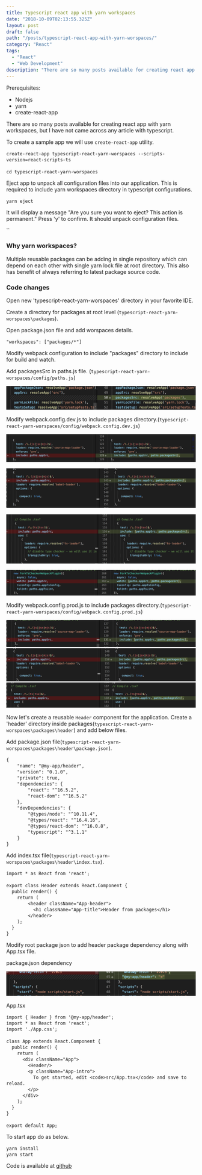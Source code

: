 ```yaml
---
title: Typescript react app with yarn workspaces
date: "2018-10-09T02:13:55.325Z"
layout: post
draft: false
path: "/posts/typescript-react-app-with-yarn-worspaces/"
category: "React"
tags:
  - "React"
  - "Web Development"
description: "There are so many posts available for creating react app with yarn workspaces, but I have not came across any article with typescript."
---
```



Prerequisites:
* Nodejs
* yarn
* create-react-app


There are so many posts available for creating react app with yarn workspaces, but I have not came across any article with typescript.

To create a sample app we will use ```create-react-app``` utility.

```
create-react-app typescript-react-yarn-worspaces --scripts-version=react-scripts-ts

cd typescript-react-yarn-worspaces
```


Eject app to unpack all configuration files into our application. This is required to include yarn workspaces directory in typescript configurations.

```
yarn eject
```

It will display a message "Are you sure you want to eject? This action is permanent." Press 'y' to confirm. It should unpack configuration files.

``
### Why yarn workspaces?

Multiple reusable packages can be adding in single repository which can depend on each other with single yarn lock file at root directory. This also has benefit of always referring to latest package source code.


### Code changes

Open new 'typescript-react-yarn-worspaces' directory in your favorite IDE.

Create a directory for packages at root level (```typescript-react-yarn-worspaces\packages```).

Open package.json file and add worspaces details.

```
"workspaces": ["packages/*"]
```


Modify webpack configuration to include "packages" directory to include for build and watch.

Add packagesSrc in paths.js file. (```typescript-react-yarn-worspaces/config/paths.js```)

![packages source entry](./paths-01.png)


Modify webpack.config.dev.js to include packages directory.(```typescript-react-yarn-worspaces/config/webpack.config.dev.js```)

![dev 01](./dev-01.png)


![dev 02](./dev-02.png)


![dev 03](./dev-03.png)


![dev 04](./dev-04.png)




Modify webpack.config.prod.js to include packages directory.(```typescript-react-yarn-worspaces/config/webpack.config.prod.js```)

![prod 01](./prod-01.png)
![prod 02](./prod-02.png)
![prod 03](./prod-03.png)



Now let's create a reusable ```Header``` component for the application. Create a 'header' directory inside packages(```typescript-react-yarn-worspaces\packages\header```) and add below files.

Add package.json file(```typescript-react-yarn-worspaces\packages\header\package.json```).

```
{
    "name": "@my-app/header",
    "version": "0.1.0",
    "private": true,
    "dependencies": {
        "react": "^16.5.2",
        "react-dom": "^16.5.2"
    },
    "devDependencies": {
        "@types/node": "^10.11.4",
        "@types/react": "^16.4.16",
        "@types/react-dom": "^16.0.8",
        "typescript": "^3.1.1"
    }
}
```
Add index.tsx file(```typescript-react-yarn-worspaces\packages\header\index.tsx```).

```
import * as React from 'react';

export class Header extends React.Component {
  public render() {
    return (
        <header className="App-header">
          <h1 className="App-title">Header from packages</h1>
        </header>
    );
  }
}
```


Modify root package json to add header package dependency along with App.tsx file.

package.json dependency

![package-json](./package-json.png)

App.tsx

```
import { Header } from '@my-app/header';
import * as React from 'react';
import './App.css';

class App extends React.Component {
  public render() {
    return (
      <div className="App">
        <Header/>
        <p className="App-intro">
          To get started, edit <code>src/App.tsx</code> and save to reload.
        </p>
      </div>
    );
  }
}

export default App;
```

To start app do as below.

```
yarn install
yarn start
```

Code is available at [github](https://github.com/ashokdudhade/typescript-react-yarn-worspaces)